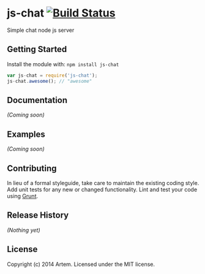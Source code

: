 # js-chat [![Build Status](https://secure.travis-ci.org/Partos/js-chat.png?branch=master)](http://travis-ci.org/Partos/js-chat)

Simple chat node js server

## Getting Started
Install the module with: `npm install js-chat`

```javascript
var js-chat = require('js-chat');
js-chat.awesome(); // "awesome"
```

## Documentation
_(Coming soon)_

## Examples
_(Coming soon)_

## Contributing
In lieu of a formal styleguide, take care to maintain the existing coding style. Add unit tests for any new or changed functionality. Lint and test your code using [Grunt](http://gruntjs.com/).

## Release History
_(Nothing yet)_

## License
Copyright (c) 2014 Artem. Licensed under the MIT license.

